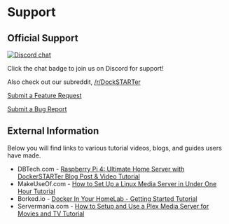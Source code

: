 # Support

## Official Support

[![Discord chat](https://img.shields.io/discord/477959324183035936.svg?style=flat-square&color=607D8B&logo=discord)](https://dockstarter.com/discord)

Click the chat badge to join us on Discord for support!

Also check out our subreddit, [/r/DockSTARTer](https://www.reddit.com/r/DockSTARTer/)

[Submit a Feature Request](https://github.com/GhostWriters/DockSTARTer/issues/new?template=feature_request.md)

[Submit a Bug Report](https://github.com/GhostWriters/DockSTARTer/issues/new?template=bug_report.md)

## External Information

Below you will find links to various tutorial videos, blogs, and guides users have made.

* DBTech.com - [Raspberry Pi 4: Ultimate Home Server with DockerSTARTer Blog Post & Video Tutorial](https://dbte.ch/dockstarter)
* MakeUseOf.com - [How to Set Up a Linux Media Server in Under One Hour Tutorial](https://www.makeuseof.com/tag/setup-linux-media-server/)
* Borked.io - [Docker In Your HomeLab - Getting Started Tutorial](https://borked.io/2019/02/13/docker-in-your-homelab.html)
* Servermania.com - [How to Setup and Use a Plex Media Server for Movies and TV Tutorial](https://www.servermania.com/kb/articles/how-to-use-plex-media-server/)
